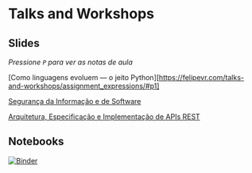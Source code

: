 # Talks and Workshops

## Slides

*Pressione `P` para ver as notas de aula*

[Como linguagens evoluem ― o jeito Python][https://felipevr.com/talks-and-workshops/assignment_expressions/#p1]

[Segurança da Informação e de Software](https://felipevr.com/talks-and-workshops/SecSw/infosec.html)

[Arquitetura, Especificação e Implementação de APIs REST](http://felipevr.com/talks-and-workshops/REST%20APIs/pybr_rest_apis_vintage.html#1)

## Notebooks

[![Binder](http://mybinder.org/badge.svg)](http://mybinder.org:/repo/fbidu/talks-and-workshops)

